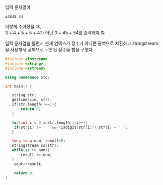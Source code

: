입력 문자열이 
```
a3B45 54
```
이렇게 주어졌을 때, <br>
3 + 4 + 5 + 5 + 4가 아닌 3 + 45 + 54를 출력해야 함

입력 문자열을 돌면서 현재 인덱스가 정수가 아니면 공백으로 치환하고 stringstream을 사용해서 공백으로 구분된 정수들 합을 구했다

```C++
#include <iostream>
#include <string>
#include <sstream>

using namespace std;

int main() {

   string str;
   getline(cin, str);
   if(str.length()==1){
       return 0;
   }

   for(int i = 0;i<str.length();i++){
    if(str[i] != ' ' && !isdigit(str[i])) str[i] = ' ';
   }

   long long num, result=0;
   stringstream ss(str);
   while(ss >> num){
       result += num;
   }
    cout<<result;

    return 0;
}
```
